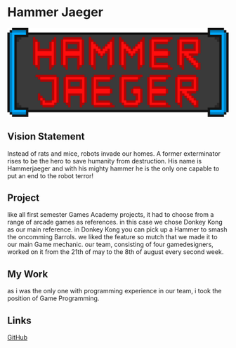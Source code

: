 # Hammer Jaeger

![LOGO](res/Hammerjaeger.png)

## Vision Statement

Instead of rats and mice, robots invade our homes. A former exterminator rises to be the hero to save humanity from destruction. His name is Hammerjaeger and with his mighty hammer he is the only one capable to put an end to the robot terror!

## Project

like all first semester Games Academy projects, it had to choose from a range of arcade games as references. in this case we chose Donkey Kong as our main reference. in Donkey Kong you can pick up a Hammer to smash the oncomming Barrols. we liked the feature so mutch that we made it to our main Game mechanic. our team, consisting of four gamedesigners, worked on it from the 21th of may to the 8th of august every second week.

## My Work

as i was the only one with programming experience in our team, i took the position of Game Programming.

## Links

[GitHub](https://github.com/Assertores/HammerMan)
